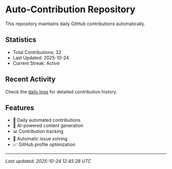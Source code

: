 # Auto-Contribution Repository

This repository maintains daily GitHub contributions automatically.

## Statistics

- Total Contributions: 32
- Last Updated: 2025-10-24
- Current Streak: Active

## Recent Activity

Check the [daily logs](./contributions/daily_logs/) for detailed contribution history.

## Features

- 🔄 Daily automated contributions
- 🤖 AI-powered content generation
- 📊 Contribution tracking
- 🐛 Automatic issue solving
- 📈 GitHub profile optimization

---
*Last updated: 2025-10-24 12:45:28 UTC*
